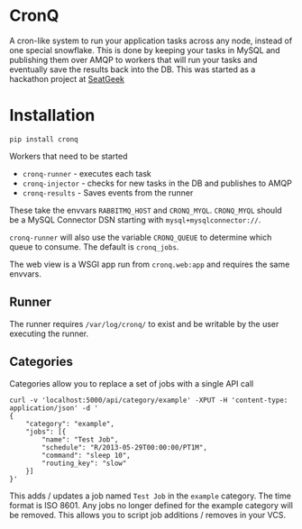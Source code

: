 # CronQ

A cron-like system to run your application tasks across any node, instead of one
special snowflake. This is done by keeping your tasks in MySQL and publishing
them over AMQP to workers that will run your tasks and eventually save the
results back into the DB. This was started as a hackathon project at
[SeatGeek](http://seatgeek.com)

# Installation

    pip install cronq

Workers that need to be started

* `cronq-runner` - executes each task
* `cronq-injector` - checks for new tasks in the DB and publishes to AMQP
* `cronq-results` - Saves events from the runner

These take the envvars `RABBITMQ_HOST` and `CRONQ_MYQL`. `CRONQ_MYQL` should
be a MySQL Connector DSN starting with `mysql+mysqlconnector://`.

`cronq-runner` will also use the variable `CRONQ_QUEUE` to determine which
queue to consume. The default is `cronq_jobs`.

The web view is a WSGI app run from `cronq.web:app` and requires the same envvars.

## Runner

The runner requires `/var/log/cronq/` to exist and be writable by the user
executing the runner.


## Categories

Categories allow you to replace a set of jobs with a single API call

```
curl -v 'localhost:5000/api/category/example' -XPUT -H 'content-type: application/json' -d '
{
    "category": "example",
    "jobs": [{
        "name": "Test Job",
        "schedule": "R/2013-05-29T00:00:00/PT1M",
        "command": "sleep 10",
        "routing_key": "slow"
    }]
}'
```

This adds / updates a job named `Test Job` in the `example` category. The time
format is ISO 8601. Any jobs no longer defined for the example category will be
removed. This allows you to script job additions / removes in your VCS.
